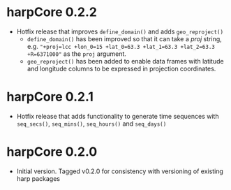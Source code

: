 # harpCore 0.2.2

* Hotfix release that improves `define_domain()` and adds `geo_reproject()`
  * `define_domain()` has been improved so that it can take a _proj_ string, 
  e.g. `"+proj=lcc +lon_0=15 +lat_0=63.3 +lat_1=63.3 +lat_2=63.3 +R=6371000"` as
  the `proj` argument.
  * `geo_reproject()` has been added to enable data frames with latitude and 
  longitude columns to be expressed in projection coordinates.
  
# harpCore 0.2.1

* Hotfix release that adds functionality to generate time sequences with 
`seq_secs()`, `seq_mins()`, `seq_hours()` and `seq_days()`

# harpCore 0.2.0

* Initial version. Tagged v0.2.0 for consistency with versioning of existing
harp packages
